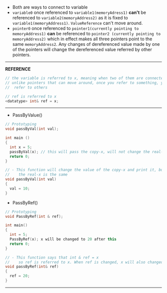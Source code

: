 * Both are ways to connect to variable
* ```variable0``` once referenced to ```variable1(memoryAdress1)``` **can't** be referenced to ```variable2(memoryAddress2)``` as it is fixed to ```variable1(memoryAddress1)```. ```ValueReference``` can't move around.
* ```pointer0``` once referenced to ```pointer1(currently pointing to memoryAddress1)``` **can** be referenced to ```pointer2 (currently pointing to memoryAddress2)``` which in effect makes all three pointers point to the same ```memoryAddress2```. Any changes of dereferenced value made by one of the pointers will change the dereferenced value referred by other pointers.
---
**REFERENCE**
```cpp
// the variable is referred to x, meaning when two of them are connected
// unlike pointers that can move around, once you refer to something, you can't
//  refer to others

// ref is referred to x
<datatype> int& ref = x;
```
---
* PassByValue()
```cpp
// Prototyping
void passByVal(int val);

int main ()
{
  int x = 5;
  passByVal(x); // this will pass the copy-x, will not change the real-x
  return 0;
}

// - This function will change the value of the copy-x and print it, but
//    the real-x is the same
void passByVal(int val)
{
  val = 10;
}

```
* PassByRef()
```cpp
// Prototyping
void PassByRef(int & ref);

int main()
{
  int = 5;
  PassByRef(x); x will be changed to 20 after this
  return 0;
}

// - This function says that int & ref = x
//    so ref is referred to x. When ref is changed, x will also changed
void passByRef(int& ref)
{
  ref = 20;
}
```
---
